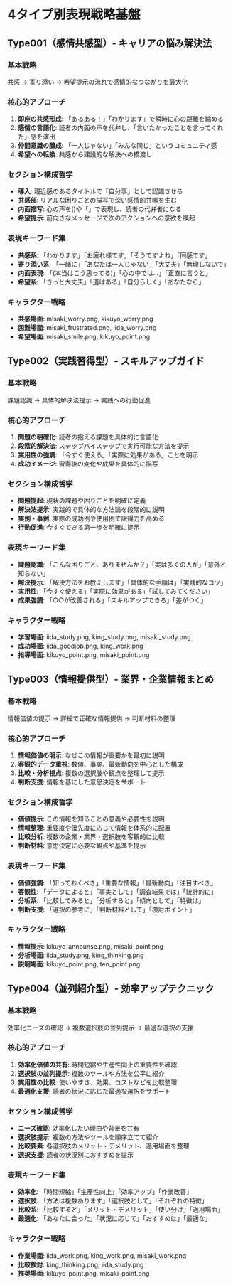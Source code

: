 # 4タイプ別表現戦略基盤

## Type001（感情共感型）- キャリアの悩み解決法

### 基本戦略
共感 → 寄り添い → 希望提示の流れで感情的なつながりを最大化

### 核心的アプローチ
1. **即座の共感形成**: 「あるある！」「わかります」で瞬時に心の距離を縮める
2. **感情の言語化**: 読者の内面の声を代弁し、「言いたかったことを言ってくれた」感を演出
3. **仲間意識の醸成**: 「一人じゃない」「みんな同じ」というコミュニティ感
4. **希望への転換**: 共感から建設的な解決への橋渡し

### セクション構成哲学
- **導入**: 親近感のあるタイトルで「自分事」として認識させる
- **共感部**: リアルな困りごとの描写で深い感情的共鳴を生む
- **内面描写**: 心の声を()や「」で表現し、読者の代弁者になる
- **希望提示**: 前向きなメッセージで次のアクションへの意欲を喚起

### 表現キーワード集
- **共感系**: 「わかります」「お疲れ様です」「そうですよね」「同感です」
- **寄り添い系**: 「一緒に」「あなたは一人じゃない」「大丈夫」「無理しないで」
- **内面表現**: 「(本当はこう思ってる)」「心の中では...」「正直に言うと」
- **希望系**: 「きっと大丈夫」「道はある」「自分らしく」「あなたなら」

### キャラクター戦略
- **共感場面**: misaki_worry.png, kikuyo_worry.png
- **困難場面**: misaki_frustrated.png, iida_worry.png
- **希望場面**: misaki_smile.png, kikuyo_point.png

## Type002（実践習得型）- スキルアップガイド

### 基本戦略
課題認識 → 具体的解決法提示 → 実践への行動促進

### 核心的アプローチ
1. **問題の明確化**: 読者の抱える課題を具体的に言語化
2. **段階的解決法**: ステップバイステップで実行可能な方法を提示
3. **実用性の強調**: 「今すぐ使える」「実際に効果がある」ことを明示
4. **成功イメージ**: 習得後の変化や成果を具体的に描写

### セクション構成哲学
- **問題提起**: 現状の課題や困りごとを明確に定義
- **解決法提示**: 実践的で具体的な方法論を段階的に説明
- **実例・事例**: 実際の成功例や使用例で説得力を高める
- **行動促進**: 今すぐできる第一歩を明確に提示

### 表現キーワード集
- **課題認識**: 「こんな困りごと、ありませんか？」「実は多くの人が」「意外と知らない」
- **解決提示**: 「解決方法をお教えします」「具体的な手順は」「実践的なコツ」
- **実用性**: 「今すぐ使える」「実際に効果がある」「試してみてください」
- **成果強調**: 「○○が改善される」「スキルアップできる」「差がつく」

### キャラクター戦略
- **学習場面**: iida_study.png, king_study.png, misaki_study.png
- **成功場面**: iida_goodjob.png, king_work.png
- **指導場面**: kikuyo_point.png, misaki_point.png

## Type003（情報提供型）- 業界・企業情報まとめ

### 基本戦略
情報価値の提示 → 詳細で正確な情報提供 → 判断材料の整理

### 核心的アプローチ
1. **情報価値の明示**: なぜこの情報が重要かを最初に説明
2. **客観的データ重視**: 数値、事実、最新動向を中心とした構成
3. **比較・分析視点**: 複数の選択肢や観点を整理して提示
4. **判断支援**: 情報を基にした意思決定をサポート

### セクション構成哲学
- **価値提示**: この情報を知ることの意義や必要性を説明
- **情報整理**: 重要度や優先度に応じて情報を体系的に配置
- **比較分析**: 複数の企業・業界・選択肢を客観的に比較
- **判断材料**: 意思決定に必要な観点や基準を提示

### 表現キーワード集
- **価値強調**: 「知っておくべき」「重要な情報」「最新動向」「注目すべき」
- **客観性**: 「データによると」「事実として」「調査結果では」「統計的に」
- **分析系**: 「比較してみると」「分析すると」「傾向として」「特徴は」
- **判断支援**: 「選択の参考に」「判断材料として」「検討ポイント」

### キャラクター戦略
- **情報提示**: kikuyo_announse.png, misaki_point.png
- **分析場面**: iida_study.png, king_thinking.png
- **説明場面**: kikuyo_point.png, ten_point.png

## Type004（並列紹介型）- 効率アップテクニック

### 基本戦略
効率化ニーズの確認 → 複数選択肢の並列提示 → 最適な選択の支援

### 核心的アプローチ
1. **効率化価値の共有**: 時間短縮や生産性向上の重要性を確認
2. **選択肢の並列提示**: 複数のツールや方法を公平に紹介
3. **実用性の比較**: 使いやすさ、効果、コストなどを比較整理
4. **最適化支援**: 読者の状況に応じた最適な選択をサポート

### セクション構成哲学
- **ニーズ確認**: 効率化したい理由や背景を共有
- **選択肢提示**: 複数の方法やツールを順序立てて紹介
- **比較要素**: 各選択肢のメリット・デメリット、適用場面を整理
- **選択支援**: 読者の状況別におすすめを提示

### 表現キーワード集
- **効率化**: 「時間短縮」「生産性向上」「効率アップ」「作業改善」
- **選択肢**: 「方法は複数あります」「選択肢として」「それぞれの特徴」
- **比較系**: 「比較すると」「メリット・デメリット」「使い分け」「適用場面」
- **最適化**: 「あなたに合った」「状況に応じて」「おすすめは」「最適な」

### キャラクター戦略
- **作業場面**: iida_work.png, king_work.png, misaki_work.png
- **比較検討**: king_thinking.png, iida_study.png
- **推奨場面**: kikuyo_point.png, misaki_point.png